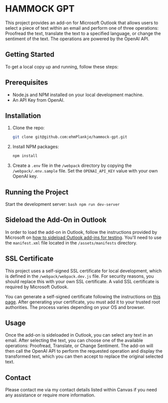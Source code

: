 # HAMMOCK GPT
This project provides an add-on for Microsoft Outlook that allows users to select a piece of text within an email and perform one of three operations: Proofread the text, translate the text to a specified language, or change the sentiment of the text. The operations are powered by the OpenAI API.

## Getting Started
To get a local copy up and running, follow these steps:

## Prerequisites
* Node.js and NPM installed on your local development machine.
* An API Key from OpenAI.

## Installation
1) Clone the repo:
    ```bash
    git clone git@github.com:ehmPlankje/hammock-gpt.git
    ```
   
2) Install NPM packages:
    ```bash
    npm install
    ```
3) Create a `.env` file in the `/webpack` directory by copying the `/webpack/.env.sample` file. Set the `OPENAI_API_KEY` value with your own OpenAI key.

## Running the Project
Start the development server:
    ```bash
    npm run dev-server
    ```

## Sideload the Add-On in Outlook
In order to load the add-on in Outlook, follow the instructions provided by Microsoft on [how to sideload Outlook add-ins for testing](https://learn.microsoft.com/en-us/office/dev/add-ins/outlook/sideload-outlook-add-ins-for-testing?tabs=web). You'll need to use the `manifest.xml` file located in the `/assets/manifests` directory.

## SSL Certificate
This project uses a self-signed SSL certificate for local development, which is defined in the `/webpack/webpack.dev.js` file. For security reasons, you should replace this with your own SSL certificate. A valid SSL certificate is required by Microsoft Outlook.

You can generate a self-signed certificate following the instructions on [this page](https://devcenter.heroku.com/articles/ssl-certificate-self). After generating your certificate, you must add it to your trusted root authorities. The process varies depending on your OS and browser.

## Usage
Once the add-on is sideloaded in Outlook, you can select any text in an email. After selecting the text, you can choose one of the available operations: Proofread, Translate, or Change Sentiment. The add-on will then call the OpenAI API to perform the requested operation and display the transformed text, which you can then accept to replace the original selected text.

## Contact
Please contact me via my contact details listed within Canvas if you need any assistance or require more information.
